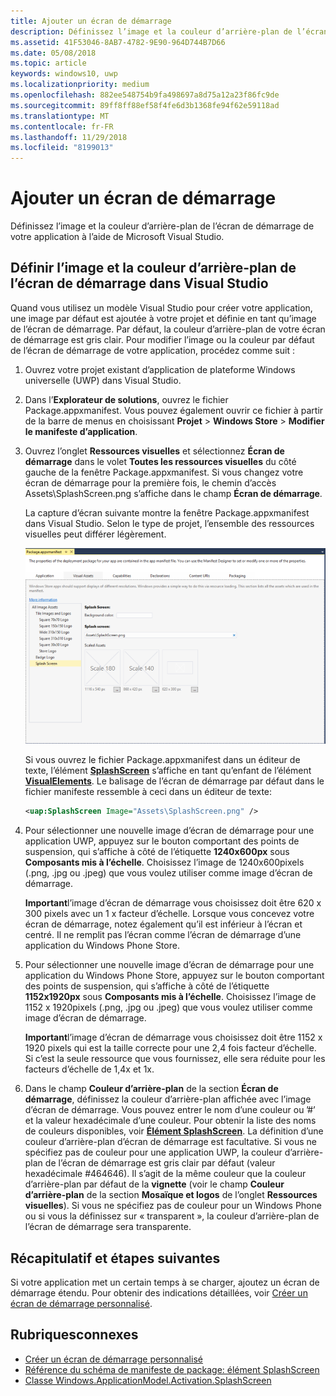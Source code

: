 ```yaml
---
title: Ajouter un écran de démarrage
description: Définissez l’image et la couleur d’arrière-plan de l’écran de démarrage de votre application à l’aide de Microsoft Visual Studio.
ms.assetid: 41F53046-8AB7-4782-9E90-964D744B7D66
ms.date: 05/08/2018
ms.topic: article
keywords: windows10, uwp
ms.localizationpriority: medium
ms.openlocfilehash: 882ee548754b9fa498697a8d75a12a23f86fc9de
ms.sourcegitcommit: 89ff8ff88ef58f4fe6d3b1368fe94f62e59118ad
ms.translationtype: MT
ms.contentlocale: fr-FR
ms.lasthandoff: 11/29/2018
ms.locfileid: "8199013"
---
```

# <a name="add-a-splash-screen"></a>Ajouter un écran de démarrage

Définissez l’image et la couleur d’arrière-plan de l’écran de démarrage de votre application à l’aide de Microsoft Visual Studio.

## <a name="set-the-splash-screen-image-and-background-color-in-visual-studio"></a>Définir l’image et la couleur d’arrière-plan de l’écran de démarrage dans Visual Studio

Quand vous utilisez un modèle Visual Studio pour créer votre application, une image par défaut est ajoutée à votre projet et définie en tant qu’image de l’écran de démarrage. Par défaut, la couleur d’arrière-plan de votre écran de démarrage est gris clair. Pour modifier l’image ou la couleur par défaut de l’écran de démarrage de votre application, procédez comme suit :

1. Ouvrez votre projet existant d’application de plateforme Windows universelle (UWP) dans Visual Studio.
2. Dans l’**Explorateur de solutions**, ouvrez le fichier Package.appxmanifest. Vous pouvez également ouvrir ce fichier à partir de la barre de menus en choisissant **Projet** &gt; **Windows Store** &gt; **Modifier le manifeste d’application**.
3. Ouvrez l’onglet **Ressources visuelles** et sélectionnez **Écran de démarrage** dans le volet **Toutes les ressources visuelles** du côté gauche de la fenêtre Package.appxmanifest. Si vous changez votre écran de démarrage pour la première fois, le chemin d’accès Assets\SplashScreen.png s’affiche dans le champ **Écran de démarrage**.

    La capture d’écran suivante montre la fenêtre Package.appxmanifest dans Visual Studio. Selon le type de projet, l’ensemble des ressources visuelles peut différer légèrement.

    ![une capture d’écran de la fenêtre Package.appxmanifest dans Visual Studio2017.](images/appmanifest.png)

    Si vous ouvrez le fichier Package.appxmanifest dans un éditeur de texte, l’élément [**SplashScreen**](https://msdn.microsoft.com/library/windows/apps/br211467) s’affiche en tant qu’enfant de l’élément [**VisualElements**](https://msdn.microsoft.com/library/windows/apps/br211471). Le balisage de l’écran de démarrage par défaut dans le fichier manifeste ressemble à ceci dans un éditeur de texte:

    ```xml
    <uap:SplashScreen Image="Assets\SplashScreen.png" />
    ```

4. Pour sélectionner une nouvelle image d’écran de démarrage pour une application UWP, appuyez sur le bouton comportant des points de suspension, qui s’affiche à côté de l’étiquette **1240x600px** sous **Composants mis à l’échelle**. Choisissez l’image de 1240x600pixels (.png, .jpg ou .jpeg) que vous voulez utiliser comme image d’écran de démarrage.

    **Important**l’image d’écran de démarrage vous choisissez doit être 620 x 300 pixels avec un 1 x facteur d’échelle. Lorsque vous concevez votre écran de démarrage, notez également qu’il est inférieur à l’écran et centré. Il ne remplit pas l’écran comme l’écran de démarrage d’une application du Windows Phone Store.

5. Pour sélectionner une nouvelle image d’écran de démarrage pour une application du Windows Phone Store, appuyez sur le bouton comportant des points de suspension, qui s’affiche à côté de l’étiquette **1152x1920px** sous **Composants mis à l’échelle**. Choisissez l’image de 1152 x 1920pixels (.png, .jpg ou .jpeg) que vous voulez utiliser comme image d’écran de démarrage.

    **Important**l’image d’écran de démarrage vous choisissez doit être 1152 x 1920 pixels qui est la taille correcte pour une 2,4 fois facteur d’échelle. Si c’est la seule ressource que vous fournissez, elle sera réduite pour les facteurs d’échelle de 1,4x et 1x.

6. Dans le champ **Couleur d’arrière-plan** de la section **Écran de démarrage**, définissez la couleur d’arrière-plan affichée avec l’image d’écran de démarrage. Vous pouvez entrer le nom d’une couleur ou ’\#’ et la valeur hexadécimale d’une couleur. Pour obtenir la liste des noms de couleurs disponibles, voir [**Élément SplashScreen**](https://msdn.microsoft.com/library/windows/apps/br211467). La définition d’une couleur d’arrière-plan d’écran de démarrage est facultative. Si vous ne spécifiez pas de couleur pour une application UWP, la couleur d’arrière-plan de l’écran de démarrage est gris clair par défaut (valeur hexadécimale \#464646). Il s’agit de la même couleur que la couleur d’arrière-plan par défaut de la **vignette** (voir le champ **Couleur d’arrière-plan** de la section **Mosaïque et logos** de l’onglet **Ressources visuelles**). Si vous ne spécifiez pas de couleur pour un Windows Phone ou si vous la définissez sur « transparent », la couleur d’arrière-plan de l’écran de démarrage sera transparente.

## <a name="summary-and-next-steps"></a>Récapitulatif et étapes suivantes

Si votre application met un certain temps à se charger, ajoutez un écran de démarrage étendu. Pour obtenir des indications détaillées, voir [Créer un écran de démarrage personnalisé](create-a-customized-splash-screen.md).

## <a name="related-topics"></a>Rubriquesconnexes

* [Créer un écran de démarrage personnalisé](create-a-customized-splash-screen.md)
* [Référence du schéma de manifeste de package: élément SplashScreen](https://msdn.microsoft.com/library/windows/apps/br211467)
* [Classe Windows.ApplicationModel.Activation.SplashScreen](https://msdn.microsoft.com/library/windows/apps/br224763)
